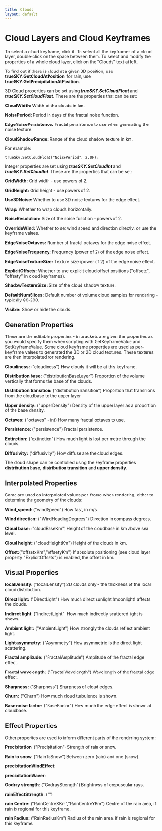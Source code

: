 ```yaml
---
title: Clouds
layout: default
---
```


Cloud Layers and Cloud Keyframes
========

To select a cloud keyframe, click it. To select all the keyframes of a cloud layer, double-click on the space between them. To select and modify the properties of a whole cloud layer, click on the "Clouds" text at left.

To find out if there is cloud at a given 3D position, use **trueSKY.GetCloudAtPosition**; for rain, use **trueSKY.GetPrecipitationAtPosition**.

3D Cloud properties can be set using ***trueSKY.SetCloudFloat*** and ***trueSKY.SetCloudFloat***. These are the properties that can be set:

**CloudWidth:** Width of the clouds in km.

**NoisePeriod:** Period in days of the fractal noise function.

**EdgeNoisePersistence:** Fractal persistence to use when generating the noise texture.

**CloudShadowRange:** Range of the cloud shadow texture in km.

For example:

	trueSky.SetCloudFloat("NoisePeriod", 2.0F);

Integer properties are set using ***trueSKY.SetCloudInt*** and ***trueSKY.SetCloudInt***. These are the properties that can be set:


**GridWidth:** Grid width - use powers of 2.

**GridHeight:** Grid height - use powers of 2.

**Use3DNoise:** Whether to use 3D noise textures for the edge effect.

**Wrap:** Whether to wrap clouds horizontally.

**NoiseResolution:** Size of the noise function - powers of 2.

**OverrideWind:** Whether to set wind speed and direction directly, or use the keyframe values.

**EdgeNoiseOctaves:** Number of fractal octaves for the edge noise effect.

**EdgeNoiseFrequency:** Frequency (power of 2) of the edge noise effect.
 
**EdgeNoiseTextureSize:** Texture size (power of 2) of the edge noise effect.
 
**ExplicitOffsets:** Whether to use explicit cloud offset positions ("offsetx", "offsety" in cloud keyframes).
 
**ShadowTextureSize:** Size of the cloud shadow texture.

**DefaultNumSlices:** Default number of volume cloud samples for rendering - typically 80-200.

**Visible:** Show or hide the clouds.

**Generation Properties**
--------
These are the editable properties - in brackets are given the properties as you would specify them when scripting with GetKeyframeValue and SetKeyframeValue.
Some cloud keyframe properties are used as per-keyframe values to generated the 3D or 2D cloud textures. These textures are then interpolated for rendering.

**Cloudiness:** ("cloudiness") How cloudy it will be at this keyframe.

**Distribution base:** ("distributionBaseLayer") Proportion of the volume vertically that forms the base of the clouds.

**Distribution transition:** ("distributionTransition") Proportion that transitions from the cloudbase to the upper layer.

**Upper density:** ("upperDensity") Density of the upper layer as a proportion of the base density.

**Octaves:** ("octaves" - int) How many fractal octaves to use.

**Persistence:** ("persistence") Fractal persistence.

**Extinction:** ("extinction") How much light is lost per metre through the clouds.

**Diffusivity:** ("diffusivity") How diffuse are the cloud edges.

The cloud shape can be controlled using the keyframe properties **distribution base**, **distribution transition** and **upper density**.

**Interpolated Properties**
---------------
Some are used as interpolated values per-frame when rendering, either to determine the geometry of the clouds:

**Wind_speed:** ("windSpeed") How fast, in m/s.

**Wind direction:** ("WindHeadingDegrees") Direction in compass degrees.

**Cloud base:** ("cloudBaseKm") Height of the cloudbase in km above sea level.

**Cloud height:** ("cloudHeightKm") Height of the clouds in km.

**Offset:**("offsetxKm","offsetyKm") If absolute positioning (see cloud layer property "ExplicitOffsets") is enabled, the offset in km.


**Visual Properties**
---------------

**localDensity:** ("localDensity") 2D clouds only - the thickness of the local cloud distribution.

**Direct light:** ("DirectLight") How much direct sunlight (moonlight) affects the clouds.

**Indirect light:** ("IndirectLight") How much indirectly scattered light is shown.

**Ambient light:** ("AmbientLight") How strongly the clouds reflect ambient light.

**Light asymmetry:** ("Asymmetry") How asymmetric is the direct light scattering.

**Fractal amplitude:** ("FractalAmplitude") Amplitude of the fractal edge effect.

**Fractal wavelength:** ("FractalWavelength") Wavelength of the fractal edge effect.

**Sharpness:** ("Sharpness") Sharpness of cloud edges.

**Churn:** ("Churn") How much cloud turbulence is shown.

**Base noise factor:** ("BaseFactor") How much the edge effect is shown at cloudbase.

**Effect Properties**
---------------

Other properties are used to inform different parts of the rendering system:

**Precipitation**: ("Precipitation") Strength of rain or snow.

**Rain to snow**: ("RainToSnow") Between zero (rain) and one (snow).

**precipitationWindEffect**:

**precipitationWaver**:

**Godray strength**: ("GodrayStrength") Brightness of crepuscular rays.

**rainEffectStrength**: ("")

**rain Centre:** ("RainCentreXKm","RainCentreYKm") Centre of the rain area, if rain is regional for this keyframe.

**rain Radius:** ("RainRadiusKm") Radius of the rain area, if rain is regional for this keyframe.
